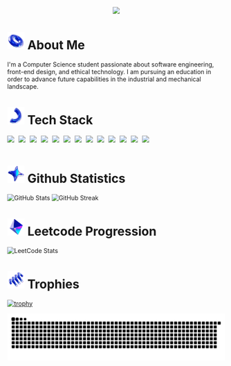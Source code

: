 <p align="center">
  <img src="https://readme-typing-svg.herokuapp.com?font=Fira+Code&weight=700&size=26&duration=3000&pause=10000&center=true&vCenter=true&color=FDF6E3&width=500&lines=Hey%2C+I'm%20Bekzod%20Djumanov." />
</p>

# <img src="tube.png" height="40"> About Me

I'm a Computer Science student passionate about software engineering, front-end design, and ethical technology. I am pursuing an education in order to advance future capabilities in the industrial and mechanical landscape.

# <img src="noodle.png" height="40"> Tech Stack
<div style="display: flex; gap: 10px; flex-wrap: wrap; align-items: center;">
    <img src="https://img.shields.io/badge/-Python-3776AB?style=flat&logo=python&logoColor=white" height="30">
    <img src="https://img.shields.io/badge/Java-007396?style=for-the-badge&logo=openjdk&logoColor=white" height="30">
    <img src="https://img.shields.io/badge/C++-00599C?style=for-the-badge&logo=c%2B%2B&logoColor=white" height="30">
    <img src="https://img.shields.io/badge/SQL-003B57?style=for-the-badge&logo=postgresql&logoColor=white" height="30" />
    <img src="https://img.shields.io/badge/GSAP-88CE02?style=for-the-badge&logo=greensock&logoColor=black" height="30" />
    <img src="https://img.shields.io/badge/Framer_Motion-0055FF?style=for-the-badge&logo=framer&logoColor=white" height="30" />
    <img src="https://img.shields.io/badge/-JavaScript-F7DF1E?style=flat&logo=javascript&logoColor=black" height="30" />
    <img src="https://img.shields.io/badge/-React-20232A?style=flat&logo=react" height="30" />
    <img src="https://img.shields.io/badge/-HTML-E34F26?style=flat&logo=html5&logoColor=white" height="30" />
    <img src="https://img.shields.io/badge/-CSS-1572B6?style=flat&logo=css3" height="30" />
    <img src="https://img.shields.io/badge/-Git-F05032?style=flat&logo=git&logoColor=white" height="30" />
    <img src="https://img.shields.io/badge/Spline-8E75B2?style=for-the-badge&logoColor=white" height="30" />
    <img src="https://img.shields.io/badge/Figma-F24E1E?style=for-the-badge&logo=figma&logoColor=white" height="30" />
</div>

# <img src="star.png" height="40"> Github Statistics

![GitHub Stats](https://github-readme-stats.vercel.app/api?username=BekzodDjumanov&show_icons=true&count_private=true&include_all_commits=true&cache_seconds=1800&theme=midnight-purple)
![GitHub Streak](https://github-readme-streak-stats.herokuapp.com/?user=BekzodDjumanov&theme=midnight-purple&include_all_commits=true&cache_seconds=1800)
# <img src="pyramid.png" height="40"> Leetcode Progression

![LeetCode Stats](https://leetcard.jacoblin.cool/BekzodDjumanov?theme=dark&font=Adamina)

# <img src="spring.png" height="40"> Trophies

[![trophy](https://github-profile-trophy.vercel.app/?username=BekzodDjumanov&theme=onedark)](https://github.com/ryo-ma/github-profile-trophy)

![Snake animation](https://raw.githubusercontent.com/BekzodDjumanov/BekzodDjumanov/output/github-snake-dark.svg)